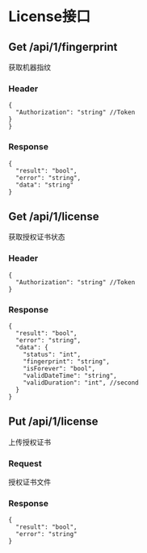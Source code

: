 # License接口

## Get /api/1/fingerprint

获取机器指纹

### Header

```json5
{
  "Authorization": "string" //Token
}
}
```

### Response

```json5
{
  "result": "bool",
  "error": "string",
  "data": "string"
}
```

## Get /api/1/license

获取授权证书状态

### Header

```json5
{
  "Authorization": "string" //Token
}
```

### Response

```json5
{
  "result": "bool",
  "error": "string",
  "data": {
    "status": "int",
    "fingerprint": "string",
    "isForever": "bool",
    "validDateTime": "string",
    "validDuration": "int", //second
  }
}
```

## Put /api/1/license

上传授权证书

### Request

授权证书文件

### Response

```json5
{
  "result": "bool",
  "error": "string"
}
```
